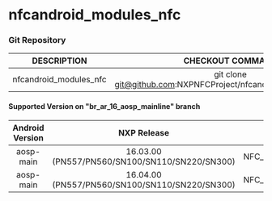 # nfcandroid_modules_nfc

###  Git Repository

| DESCRIPTION        | CHECKOUT COMMAND          |
| :-------------: |:-------------:| 
| nfcandroid_modules_nfc    |  git clone git@github.com:NXPNFCProject/nfcandroid_modules_nfc.git |




#### Supported Version on "br_ar_16_aosp_mainline" branch
| Android Version        | NXP Release          | NXP Tag  |
| :-------------: |:---------------------:| :-----:|
| aosp-main      |  16.03.00 (PN557/PN560/SN100/SN110/SN220/SN300) |  NFC_AR_00_7E800_16.03.00_OpnSrc |
| aosp-main      |  16.04.00 (PN557/PN560/SN100/SN110/SN220/SN300) |  NFC_AR_00_7E800_16.04.00_OpnSrc |






